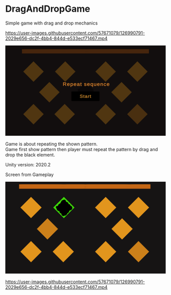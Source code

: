 



# DragAndDropGame
Simple game with drag and drop mechanics  

https://user-images.githubusercontent.com/57671079/126990791-2029e656-dc2f-4bb4-844d-e533ecf71467.mp4

![menu](https://github.com/Izack34/DragAndDropGame/blob/main/Startmenu.PNG)

Game is about repeating the shown pattern.  
Game first show pattern then player must repeat the pattern by drag and drop the black element. 

Unity version: 2020.2

Screen from Gameplay  

![gameplay](https://github.com/Izack34/DragAndDropGame/blob/main/ingame.PNG)

https://user-images.githubusercontent.com/57671079/126990791-2029e656-dc2f-4bb4-844d-e533ecf71467.mp4
